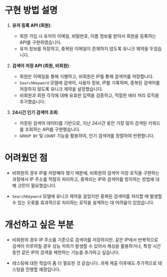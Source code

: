 # 구현 방법 설명

1. **유저 등록 API (회원)**:
   - 회원 가입 시 유저의 이메일, 비밀번호, 이름 정보를 받아서 회원을 등록하는 API를 구현하였습니다.
   - 유저 정보를 저장하고, 중복된 이메일이 존재하지 않도록 유니크 제약을 두었습니다.

2. **검색어 저장 API (회원, 비회원)**:
   - 회원은 이메일을 통해 식별하고, 비회원은 IP를 통해 검색어를 저장합니다. 
   - `SearchKeyword` 모델에 검색어, 사용자 정보, IP를 기록하며, 중복된 검색어를 저장하지 않도록 유니크 제약을 설정했습니다.
   - 비회원과 회원 각각에 대해 유효한 입력을 검증하고, 적절한 에러 처리 로직을 추가했습니다.

3. **24시간 인기 검색어 조회**:
   - 저장된 검색어 데이터를 기반으로, 지난 24시간 동안 가장 많이 검색된 키워드를 조회하는 API를 구현했습니다.
   - `GROUP BY` 및 `COUNT` 기능을 활용하여, 인기 검색어를 정렬하여 반환합니다.

# 어려웠던 점

- 비회원의 경우 IP를 저장해야 했기 때문에, 비회원의 검색어 저장 로직을 구현하는 과정에서 IP 주소를 적절히 처리하고, 중복되는 IP와 검색어를 방지하는 방법에 대해 고민이 필요했습니다.
  
- `SearchKeyword` 모델에 유니크 제약을 걸었지만 중복된 검색어를 처리할 때 발생할 수 있는 오류를 효과적으로 처리하는 로직을 설계하는 데 어려움이 있었습니다.

# 개선하고 싶은 부분

- 비회원의 경우 IP 주소를 기준으로 검색어를 저장하지만, 같은 IP에서 반복적으로 검색이 이루어질 경우 성능 저하가 발생할 수 있어서 캐싱을 활용하거나, 특정 시간 동안 같은 IP의 검색을 제한하는 기능을 추가하고 싶습니다.

- 테스팅에 대한 학습이 좀 더 필요한 것 같습니다. 과제 제출 이후에도 추가적으로 테스팅을 진행할 예정입니다.